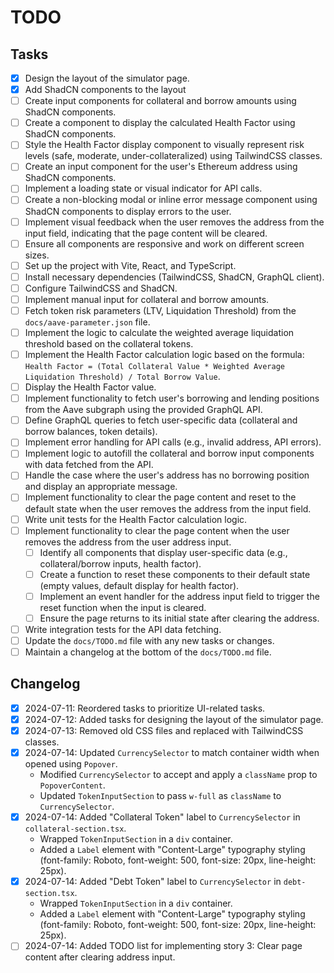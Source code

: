 # TODO

## Tasks

- [x] Design the layout of the simulator page.
- [x] Add ShadCN components to the layout
- [ ] Create input components for collateral and borrow amounts using ShadCN components.
- [ ] Create a component to display the calculated Health Factor using ShadCN components.
- [ ] Style the Health Factor display component to visually represent risk levels (safe, moderate, under-collateralized) using TailwindCSS classes.
- [ ] Create an input component for the user's Ethereum address using ShadCN components.
- [ ] Implement a loading state or visual indicator for API calls.
- [ ] Create a non-blocking modal or inline error message component using ShadCN components to display errors to the user.
- [ ] Implement visual feedback when the user removes the address from the input field, indicating that the page content will be cleared.
- [ ] Ensure all components are responsive and work on different screen sizes.
- [ ] Set up the project with Vite, React, and TypeScript.
- [ ] Install necessary dependencies (TailwindCSS, ShadCN, GraphQL client).
- [ ] Configure TailwindCSS and ShadCN.
- [ ] Implement manual input for collateral and borrow amounts.
- [ ] Fetch token risk parameters (LTV, Liquidation Threshold) from the `docs/aave-parameter.json` file.
- [ ] Implement the logic to calculate the weighted average liquidation threshold based on the collateral tokens.
- [ ] Implement the Health Factor calculation logic based on the formula: `Health Factor = (Total Collateral Value * Weighted Average Liquidation Threshold) / Total Borrow Value`.
- [ ] Display the Health Factor value.
- [ ] Implement functionality to fetch user's borrowing and lending positions from the Aave subgraph using the provided GraphQL API.
- [ ] Define GraphQL queries to fetch user-specific data (collateral and borrow balances, token details).
- [ ] Implement error handling for API calls (e.g., invalid address, API errors).
- [ ] Implement logic to autofill the collateral and borrow input components with data fetched from the API.
- [ ] Handle the case where the user's address has no borrowing position and display an appropriate message.
- [ ] Implement functionality to clear the page content and reset to the default state when the user removes the address from the input field.
- [ ] Write unit tests for the Health Factor calculation logic.
- [ ] Implement functionality to clear the page content when the user removes the address from the user address input.
   - [ ] Identify all components that display user-specific data (e.g., collateral/borrow inputs, health factor).
   - [ ] Create a function to reset these components to their default state (empty values, default display for health factor).
   - [ ] Implement an event handler for the address input field to trigger the reset function when the input is cleared.
   - [ ] Ensure the page returns to its initial state after clearing the address.
- [ ] Write integration tests for the API data fetching.
- [ ] Update the `docs/TODO.md` file with any new tasks or changes.
- [ ] Maintain a changelog at the bottom of the `docs/TODO.md` file.

## Changelog

- [x] 2024-07-11: Reordered tasks to prioritize UI-related tasks.
- [x] 2024-07-12: Added tasks for designing the layout of the simulator page.
- [x] 2024-07-13: Removed old CSS files and replaced with TailwindCSS classes.
- [x] 2024-07-14: Updated `CurrencySelector` to match container width when opened using `Popover`.
    - Modified `CurrencySelector` to accept and apply a `className` prop to `PopoverContent`.
    - Updated `TokenInputSection` to pass `w-full` as `className` to `CurrencySelector`.
- [x] 2024-07-14: Added "Collateral Token" label to `CurrencySelector` in `collateral-section.tsx`.
    - Wrapped `TokenInputSection` in a `div` container.
    - Added a `Label` element with "Content-Large" typography styling (font-family: Roboto, font-weight: 500, font-size: 20px, line-height: 25px).
- [x] 2024-07-14: Added "Debt Token" label to `CurrencySelector` in `debt-section.tsx`.
    - Wrapped `TokenInputSection` in a `div` container.
    - Added a `Label` element with "Content-Large" typography styling (font-family: Roboto, font-weight: 500, font-size: 20px, line-height: 25px).
- [ ] 2024-07-14: Added TODO list for implementing story 3: Clear page content after clearing address input.
